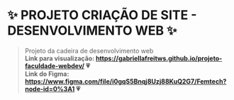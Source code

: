 # ✨ PROJETO CRIAÇÃO DE SITE - DESENVOLVIMENTO WEB ✨

> Projeto da cadeira de desenvolvimento web <br>
**Link para visualização: https://gabriellafreitws.github.io/projeto-faculdade-webdev/ 💗** <br>
**Link do Figma: https://www.figma.com/file/i0gqS5Bnqj8Uzj88KuQ2G7/Femtech?node-id=0%3A1 💗**
